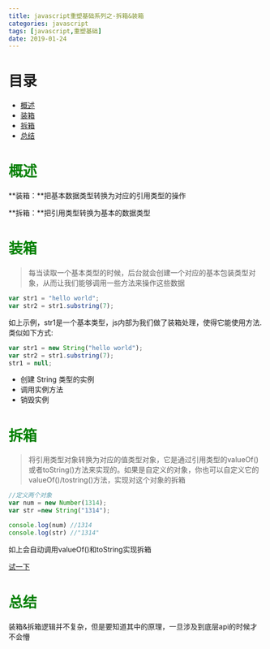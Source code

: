 ```yaml
---
title: javascript重塑基础系列之-拆箱&装箱
categories: javascript
tags: [javascript,重塑基础]
date: 2019-01-24
---
```

# 目录
- [概述](#概述)
- [装箱](#装箱)
- [拆箱](#拆箱)
- [总结](#总结)

# <font color="green" >概述</font>
**装箱：**把基本数据类型转换为对应的引用类型的操作

**拆箱：**把引用类型转换为基本的数据类型

# <font color="green" >装箱</font>

> 每当读取一个基本类型的时候，后台就会创建一个对应的基本包装类型对象，从而让我们能够调用一些方法来操作这些数据

```javascript
var str1 = "hello world";
var str2 = str1.substring(7);
````

如上示例，str1是一个基本类型，js内部为我们做了装箱处理，使得它能使用方法.类似如下方式:

```javascript
var str1 = new String("hello world");
var str2 = str1.substring(7);
str1 = null;
```
* 创建 String 类型的实例
* 调用实例方法
* 销毁实例

# <font color="green" >拆箱</font>
> 将引用类型对象转换为对应的值类型对象，它是通过引用类型的valueOf()或者toString()方法来实现的。如果是自定义的对象，你也可以自定义它的valueOf()/tostring()方法，实现对这个对象的拆箱

```javascript
//定义两个对象
var num = new Number(1314);  
var str =new String("1314");  

console.log(num) //1314
console.log(str) //"1314"

```
如上会自动调用valueOf()和toString实现拆箱

[试一下](https://codepen.io/anon/pen/RvEvxe?editors=0111)

# <font color="green" >总结</font>
装箱&拆箱逻辑并不复杂，但是要知道其中的原理，一旦涉及到底层api的时候才不会懵